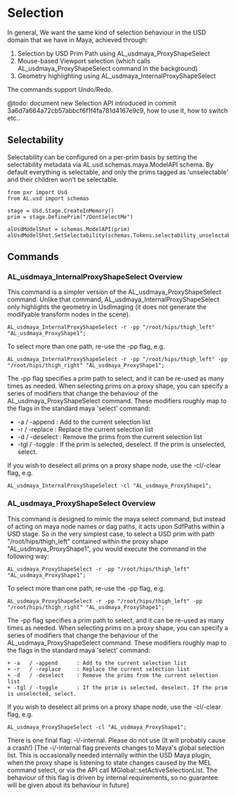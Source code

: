 # Selection

In general, We want the same kind of selection behaviour in the USD domain that we have in Maya, achieved through:
1. Selection by USD Prim Path using AL_usdmaya_ProxyShapeSelect
2. Mouse-based Viewport selection (which calls AL_usdmaya_ProxyShapeSelect command in the background)
3. Geometry highlighting using AL_usdmaya_InternalProxyShapeSelect

The commands support Undo/Redo.


@todo: document new Selection API introduced in commit 3a6d7a664a72cb57abbcf6f1f4fa781d4167e9c9, how to use it, how to switch etc.. 

## Selectability
Selectability can be configured on a per-prim basis by setting the selectability metadata via AL.usd.schemas.maya.ModelAPI schema. By default everything is selectable, and only the prims tagged as 'unselectable' and their children won't be selectable.

```
from pxr import Usd
from AL.usd import schemas

stage = Usd.Stage.CreateInMemory()
prim = stage.DefinePrim("/DontSelectMe")

alUsdModelShot = schemas.ModelAPI(prim)
alUsdModelShot.SetSelectability(schemas.Tokens.selectability_unselectable)
```

## Commands
### AL_usdmaya_InternalProxyShapeSelect Overview

This command is a simpler version of the AL_usdmaya_ProxyShapeSelect command. 
Unlike that command, AL_usdmaya_InternalProxyShapeSelect only highlights the geometry in UsdImaging (it does not generate the modifyable transform nodes in the scene).
```
AL_usdmaya_InternalProxyShapeSelect -r -pp "/root/hips/thigh_left" "AL_usdmaya_ProxyShape1";
```

To select more than one path, re-use the -pp flag, e.g.
```
AL_usdmaya_InternalProxyShapeSelect -r -pp "/root/hips/thigh_left" -pp "/root/hips/thigh_right" "AL_usdmaya_ProxyShape1";
```

The -pp flag specifies a prim path to select, and it can be re-used as many times as needed. When selecting prims on a proxy shape, you can specify a series of modifiers that change the behaviour of the AL_usdmaya_ProxyShapeSelect command. These modifiers roughly map to the flags in the standard maya 'select' command:

+ -a   / -append      : Add to the current selection list
+ -r   / -replace     : Replace the current selection list
+ -d   / -deselect    : Remove the prims from the current selection list
+ -tgl / -toggle      : If the prim is selected, deselect. If the prim is unselected, select.


If you wish to deselect all prims on a proxy shape node, use the -cl/-clear flag, e.g.

```
AL_usdmaya_InternalProxyShapeSelect -cl "AL_usdmaya_ProxyShape1";
```


### AL_usdmaya_ProxyShapeSelect Overview

This command is designed to mimic the maya select command, but instead of acting on maya node names or dag paths, it acts upon SdfPaths within a USD stage. 
So in the very simplest case, to select a USD prim with path "/root/hips/thigh_left" contained within the proxy shape "AL_usdmaya_ProxyShape1", you would execute the command in the following way:
```
AL_usdmaya_ProxyShapeSelect -r -pp "/root/hips/thigh_left" "AL_usdmaya_ProxyShape1";
```
To select more than one path, re-use the -pp flag, e.g.
```
AL_usdmaya_ProxyShapeSelect -r -pp "/root/hips/thigh_left" -pp "/root/hips/thigh_right" "AL_usdmaya_ProxyShape1";
```

The -pp flag specifies a prim path to select, and it can be re-used as many times as needed.
When selecting prims on a proxy shape, you can specify a series of modifiers that change the behaviour of the AL_usdmaya_ProxyShapeSelect command. 
These modifiers roughly map to the flags in the standard maya 'select' command:
```
+ -a   / -append      : Add to the current selection list
+ -r   / -replace     : Replace the current selection list
+ -d   / -deselect    : Remove the prims from the current selection list
+ -tgl / -toggle      : If the prim is selected, deselect. If the prim is unselected, select.
```

If you wish to deselect all prims on a proxy shape node, use the -cl/-clear flag, e.g.
```
AL_usdmaya_ProxyShapeSelect -cl "AL_usdmaya_ProxyShape1";
```

There is one final flag: -i/-internal. Please do not use (It will probably cause a crash!)
[The -i/-internal flag prevents changes to Maya's global selection list. This is occasionally needed internally within the USD Maya plugin, when the proxy shape is listening to state changes caused by the MEL command select, or via the API call MGlobal::setActiveSelectionList. 
The behaviour of this flag is driven by internal requirements, so no guarantee will be given about its behaviour in future]
